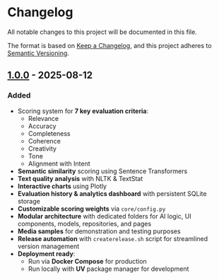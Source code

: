 # Changelog

All notable changes to this project will be documented in this file.

The format is based on [Keep a Changelog](https://keepachangelog.com/en/1.0.0/),
and this project adheres to [Semantic Versioning](https://semver.org/spec/v2.0.0.html).


## [1.0.0] - 2025-08-12

### Added
- Scoring system for **7 key evaluation criteria**:
    - Relevance
    - Accuracy
    - Completeness
    - Coherence
    - Creativity
    - Tone
    - Alignment with Intent
- **Semantic similarity** scoring using Sentence Transformers
- **Text quality analysis** with NLTK & TextStat
- **Interactive charts** using Plotly
- **Evaluation history & analytics dashboard** with persistent SQLite storage
- **Customizable scoring weights** via `core/config.py`
- **Modular architecture** with dedicated folders for AI logic, UI components, models, repositories, and pages
- **Media samples** for demonstration and testing purposes
- **Release automation** with `createrelease.sh` script for streamlined version management
- **Deployment ready**:
    - Run via **Docker Compose** for production
    - Run locally with **UV** package manager for development

[1.0.0]: https://github.com/ysskrishna/llm-text-evaluation-framework/releases/tag/v1.0.0